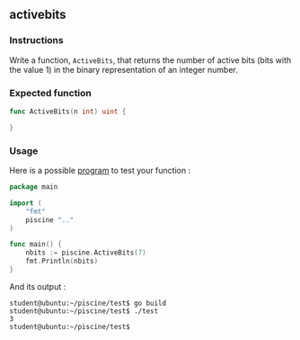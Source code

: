 ## activebits

### Instructions

Write a function, `ActiveBits`, that returns the number of active bits (bits with the value 1) in the binary representation of an integer number.

### Expected function

```go
func ActiveBits(n int) uint {

}
```

### Usage

Here is a possible [program](TODO-LINK) to test your function :

```go
package main

import (
	"fmt"
	piscine ".."
)

func main() {
	nbits := piscine.ActiveBits(7)
	fmt.Println(nbits)
}
```

And its output :

```console
student@ubuntu:~/piscine/test$ go build
student@ubuntu:~/piscine/test$ ./test
3
student@ubuntu:~/piscine/test$
```
